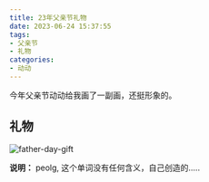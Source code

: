 ```yaml
---
title: 23年父亲节礼物
date: 2023-06-24 15:37:55
tags:
- 父亲节
- 礼物
categories:
- 动动
---
```


今年父亲节动动给我画了一副画，还挺形象的。

<!-- more -->

## 礼物

![father-day-gift](/images/dongdong/father-day-gift.jpg "father-day-gift")

**说明：**
peolg, 这个单词没有任何含义，自己创造的.....
